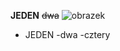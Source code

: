**JEDEN**
~~dwa~~
![obrazek](https://static.wikia.nocookie.net/bohaterowie/images/b/bb/Shrek1.png/revision/latest?cb=20190724200646&path-prefix=pl)
- JEDEN
-dwa
-cztery

